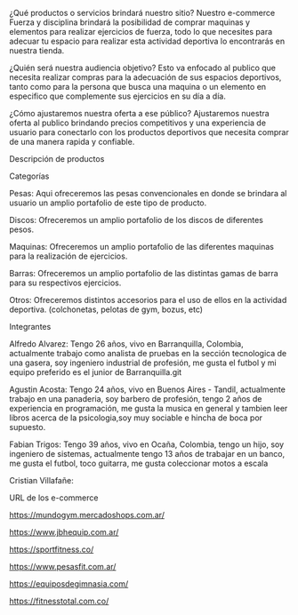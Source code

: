 ¿Qué productos o servicios brindará nuestro sitio?
Nuestro e-commerce Fuerza y disciplina brindará la posibilidad de comprar maquinas y elementos para realizar ejercicios de fuerza, todo lo que necesites para adecuar tu espacio para realizar esta actividad deportiva lo encontrarás en nuestra tienda.


¿Quién será nuestra audiencia objetivo?
Esto va enfocado al publico que necesita realizar compras para la adecuación de sus espacios deportivos, tanto como para la persona que busca una maquina o un elemento en especifico que complemente sus ejercicios en su día a día.


¿Cómo ajustaremos nuestra oferta a ese público?
Ajustaremos nuestra oferta al publico brindando precios competitivos y una experiencia de usuario para conectarlo con los productos deportivos que necesita comprar de una manera rapida y confiable.


Descripción de productos


Categorías

Pesas: Aqui ofreceremos las pesas convencionales en donde se brindara al usuario un amplio portafolio de este tipo de producto.

Discos: Ofreceremos un amplio portafolio de los discos de diferentes pesos.

Maquinas: Ofreceremos un amplio portafolio de las diferentes maquinas para la realización de ejercicios.

Barras: Ofreceremos un amplio portafolio de las distintas gamas de barra para su respectivos ejercicios.

Otros: Ofreceremos distintos accesorios para el uso de ellos en la actividad deportiva. (colchonetas, pelotas de gym, bozus, etc)

Integrantes

Alfredo Alvarez: Tengo 26 años, vivo en Barranquilla, Colombia, actualmente trabajo como analista de pruebas en la sección tecnologica de una gasera, soy ingeniero industrial de profesión, me gusta el futbol y mi equipo preferido es el junior de Barranquilla.git 

Agustin Acosta: Tengo 24 años, vivo en Buenos Aires - Tandil, actualmente trabajo en una panaderia, soy barbero de profesión, tengo 2 años de experiencia en programación, me gusta la musica en general y tambien leer libros acerca de la psicologia,soy muy sociable e hincha de boca por supuesto.

Fabian Trigos: Tengo 39 años, vivo en Ocaña, Colombia, tengo un hijo, soy ingeniero de sistemas, actualmente tengo 13 años de trabajar en un banco, me gusta el futbol, toco guitarra, me gusta coleccionar motos a escala

Cristian Villafañe:

URL de los e-commerce

https://mundogym.mercadoshops.com.ar/

https://www.jbhequip.com.ar/

https://sportfitness.co/

https://www.pesasfit.com.ar/

https://equiposdegimnasia.com/

https://fitnesstotal.com.co/


